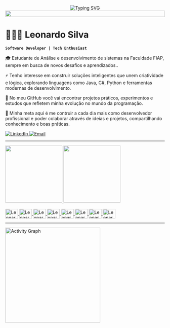 <div align="center">

  <img src="https://readme-typing-svg.herokuapp.com?font=Fira+Code&weight=600&size=28&pause=1000&color=7D53DE&center=true&vCenter=true&width=600&lines=✦+Olá,+seja+muito+bem-vindo!+✦;💻+Desenvolvedor+BackEnd;🚀+Sempre+aprendendo+e+evoluindo" alt="Typing SVG" />

  <img src="https://i.imgur.com/dBaSKWF.gif" height="20" width="100%" />

</div>



# 👨🏽‍💻 Leonardo Silva  
**`Software Developer | Tech Enthusiast`**  


🎓 Estudante de Análise e desenvolvimento de sistemas na Faculdade FIAP, sempre em busca de novos desafios e aprendizados..  

⚡ Tenho interesse em construir soluções inteligentes que unem criatividade e lógica, explorando linguagens como Java, C#, Python e ferramentas modernas de desenvolvimento.  

📌 No meu GitHub você vai encontrar projetos práticos, experimentos e estudos que refletem minha evolução no mundo da programação.  

🌱 Minha meta aqui é me contruir a cada dia mais como desenvolvedor profissional e poder colaborar através de ideias e projetos, compartilhando conhecimento e boas práticas.  





<p align="left">
  <a href="https://www.linkedin.com/in/leonardo-da-silva-51ba24219/" target="_blank" rel="noopener noreferrer">
    <img 
        alt="LinkedIn" 
        title="Conecte-se comigo no LinkedIn" 
        src="https://img.shields.io/badge/LinkedIn-0A66C2?style=for-the-badge&logo=linkedin&logoColor=white" 
    />
  </a>

  <a href="https://mail.google.com/mail/?view=cm&to=leodevpereira460@gmail.com" target="_blank" rel="noopener noreferrer">
    <img 
        alt="Email" 
        title="Me envie um email" 
        src="https://img.shields.io/badge/Email-D14836?style=for-the-badge&logo=gmail&logoColor=white" 
    />
  </a>

</p>

---
  <a href="https://github.com/leosilper">
  <img height="180em" src="https://github-readme-stats.vercel.app/api?username=Leosilper&show_icons=true&theme=dracula&include_all_commits=true&count_private=true"/>
  <img height="180em" src="https://github-readme-stats.vercel.app/api/top-langs/?username=Leosilper&layout=compact&langs_count=16&theme=dracula"/>
</div><div>


<div style="display: inline_block"><br>
  <img align="center" alt="Leonardo-TS" height="30" width="40" src="https://cdn.jsdelivr.net/gh/devicons/devicon@latest/icons/typescript/typescript-original.svg">
  <img align="center" alt="Leonardo-React" height="30" width="40" src="https://cdn.jsdelivr.net/gh/devicons/devicon@latest/icons/react/react-original-wordmark.svg">
  <img align="center" alt="Leonardo-Java" height="30" width="40" src="https://cdn.jsdelivr.net/gh/devicons/devicon@latest/icons/java/java-original-wordmark.svg">
  <img align="center" alt="Leonardo-JS" height="30" width="40" src="https://cdn.jsdelivr.net/gh/devicons/devicon@latest/icons/javascript/javascript-original.svg">

  
  <img align="center" alt="Leonardo-C#" height="30" width="40" src="https://cdn.jsdelivr.net/gh/devicons/devicon@latest/icons/csharp/csharp-original.svg">
  <img align="center" alt="Leonardo-HTML" height="30" width="40" src="https://cdn.jsdelivr.net/gh/devicons/devicon@latest/icons/html5/html5-original.svg">
  <img align="center" alt="Leonardo-CSS" height="30" width="40" src="https://cdn.jsdelivr.net/gh/devicons/devicon@latest/icons/css3/css3-original.svg">
  <img align="center" alt="Leonardo-Azure" height="30" width="40" src="https://cdn.jsdelivr.net/gh/devicons/devicon@latest/icons/azuredevops/azuredevops-original.svg">
</div>

---

<img 
    src="https://github-readme-activity-graph.vercel.app/graph?username=leosilper&bg_color=000000&color=4682B4&line=4682B4&point=4682B4&area=true&hide_border=false" 
    height="300" 
    alt="Activity Graph" 
/>
</div>
